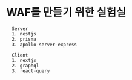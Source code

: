 # WAF를 만들기 위한 실험실

      Server
      1. nestjs
      2. prisma
      3. apollo-server-express

      Client
      1. nextjs
      2. graphql
      3. react-query
